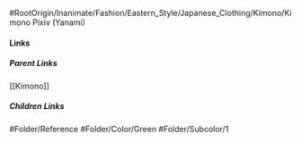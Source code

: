 #RootOrigin/Inanimate/Fashion/Eastern_Style/Japanese_Clothing/Kimono/Kimono Pixiv (Yanami)
#### Links
##### Parent Links
[[Kimono]]
##### Children Links
#Folder/Reference
#Folder/Color/Green
#Folder/Subcolor/1
